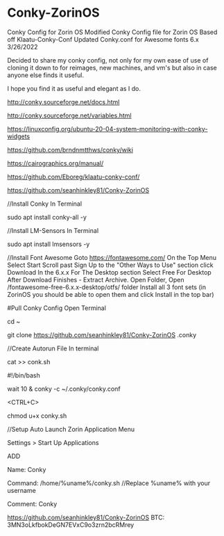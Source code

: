 # Conky-ZorinOS
Conky Config for Zorin OS
Modified Conky Config file for Zorin OS Based off Klaatu-Conky-Conf
Updated Conky.conf for Awesome fonts 6.x 3/26/2022

Decided to share my conky config, not only for my own ease of use of cloning it down to for reimages, new machines, and vm's but also in case anyone else finds it useful.

I hope you find it as useful and elegant as I do.


http://conky.sourceforge.net/docs.html

http://conky.sourceforge.net/variables.html

https://linuxconfig.org/ubuntu-20-04-system-monitoring-with-conky-widgets

https://github.com/brndnmtthws/conky/wiki

https://cairographics.org/manual/

https://github.com/Eboreg/klaatu-conky-conf/

https://github.com/seanhinkley81/Conky-ZorinOS


//Install Conky
In Terminal

sudo apt install conky-all -y

//Install LM-Sensors
In Terminal

sudo apt install lmsensors -y

//Install Font Awesome
Goto https://fontawesome.com/
On the Top Menu Select Start
Scroll past Sign Up to the "Other Ways to Use" section click Download
In the 6.x.x For The Desktop section Select Free For Desktop
After Download Finishes - Extract Archive.
Open Folder, Open /fontawesome-free-6.x.x-desktop/otfs/ folder
Install all 3 font sets (in ZorinOS you should be able to open them and click Install in the top bar)

#Pull Conky Config
Open Terminal

cd ~

git clone https://github.com/seanhinkley81/Conky-ZorinOS .conky

//Create Autorun File
In terminal

cat >> conk.sh

#!/bin/bash

wait 10 & conky -c ~/.conky/conky.conf

<CTRL+C>

chmod u+x conky.sh

//Setup Auto Launch
Zorin Application Menu

Settings > Start Up Applications

ADD

Name: Conky

Command: /home/%uname%/conky.sh //Replace %uname% with your username

Comment: Conky


https://github.com/seanhinkley81/Conky-ZorinOS
BTC: 3MN3oLkfbokDeGN7EVxC9o3zrn2bcRMrey
